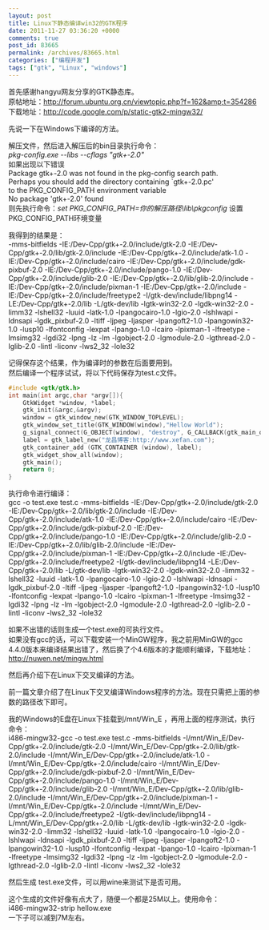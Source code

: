 ```yaml
---
layout: post
title: Linux下静态编译win32的GTK程序
date: 2011-11-27 03:36:20 +0000
comments: true
post_id: 83665
permalink: /archives/83665.html
categories: ["编程开发"]
tags: ["gtk", "Linux", "windows"]
---
```


首先感谢hangyu网友分享的GTK静态库。  
原帖地址：http://forum.ubuntu.org.cn/viewtopic.php?f=162&amp;t=354286 <br>
下载地址：http://code.google.com/p/static-gtk2-mingw32/

先说一下在Windows下编译的方法。

解压文件，然后进入解压后的bin目录执行命令：  
<em>pkg-config.exe --libs --cflags "gtk+-2.0"</em>  
如果出现以下错误  
Package gtk+-2.0 was not found in the pkg-config search path.  
Perhaps you should add the directory containing `gtk+-2.0.pc'  
to the PKG_CONFIG_PATH environment variable  
No package 'gtk+-2.0' found  
则先执行命令：<em>set PKG_CONFIG_PATH=你的解压路径\lib\pkgconfig</em> 设置PKG_CONFIG_PATH环境变量

我得到的结果是：  
-mms-bitfields -IE:/Dev-Cpp/gtk+-2.0/include/gtk-2.0 -IE:/Dev-Cpp/gtk+-2.0/lib/gtk-2.0/include -IE:/Dev-Cpp/gtk+-2.0/include/atk-1.0 -IE:/Dev-Cpp/gtk+-2.0/include/cairo -IE:/Dev-Cpp/gtk+-2.0/include/gdk-pixbuf-2.0 -IE:/Dev-Cpp/gtk+-2.0/include/pango-1.0 -IE:/Dev-Cpp/gtk+-2.0/include/glib-2.0 -IE:/Dev-Cpp/gtk+-2.0/lib/glib-2.0/include -IE:/Dev-Cpp/gtk+-2.0/include/pixman-1 -IE:/Dev-Cpp/gtk+-2.0/include -IE:/Dev-Cpp/gtk+-2.0/include/freetype2 -I/gtk-dev/include/libpng14 -LE:/Dev-Cpp/gtk+-2.0/lib -L/gtk-dev/lib -lgtk-win32-2.0 -lgdk-win32-2.0 -limm32 -lshell32 -luuid -latk-1.0 -lpangocairo-1.0 -lgio-2.0 -lshlwapi -ldnsapi -lgdk_pixbuf-2.0 -ltiff -ljpeg -ljasper -lpangoft2-1.0 -lpangowin32-1.0 -lusp10 -lfontconfig -lexpat -lpango-1.0 -lcairo -lpixman-1 -lfreetype -lmsimg32 -lgdi32 -lpng -lz -lm -lgobject-2.0 -lgmodule-2.0 -lgthread-2.0 -lglib-2.0 -lintl -liconv -lws2_32 -lole32

记得保存这个结果，作为编译时的参数在后面要用到。  
然后编译一个程序试试，将以下代码保存为test.c文件。

``` c
#include <gtk/gtk.h>
int main(int argc,char *argv[]){
    GtkWidget *window, *label;
    gtk_init(&argc,&argv);
    window = gtk_window_new(GTK_WINDOW_TOPLEVEL);
    gtk_window_set_title(GTK_WINDOW(window),"Hellow World");
    g_signal_connect(G_OBJECT(window), "destroy", G_CALLBACK(gtk_main_quit), NULL);
    label = gtk_label_new("龙昌博客:http://www.xefan.com");
    gtk_container_add (GTK_CONTAINER (window), label);
    gtk_widget_show_all(window);
    gtk_main();
    return 0;
}
```

执行命令进行编译：  
gcc -o test.exe test.c -mms-bitfields -IE:/Dev-Cpp/gtk+-2.0/include/gtk-2.0 -IE:/Dev-Cpp/gtk+-2.0/lib/gtk-2.0/include -IE:/Dev-Cpp/gtk+-2.0/include/atk-1.0 -IE:/Dev-Cpp/gtk+-2.0/include/cairo -IE:/Dev-Cpp/gtk+-2.0/include/gdk-pixbuf-2.0 -IE:/Dev-Cpp/gtk+-2.0/include/pango-1.0 -IE:/Dev-Cpp/gtk+-2.0/include/glib-2.0 -IE:/Dev-Cpp/gtk+-2.0/lib/glib-2.0/include -IE:/Dev-Cpp/gtk+-2.0/include/pixman-1 -IE:/Dev-Cpp/gtk+-2.0/include -IE:/Dev-Cpp/gtk+-2.0/include/freetype2 -I/gtk-dev/include/libpng14 -LE:/Dev-Cpp/gtk+-2.0/lib -L/gtk-dev/lib -lgtk-win32-2.0 -lgdk-win32-2.0 -limm32 -lshell32 -luuid -latk-1.0 -lpangocairo-1.0 -lgio-2.0 -lshlwapi -ldnsapi -lgdk_pixbuf-2.0 -ltiff -ljpeg -ljasper -lpangoft2-1.0 -lpangowin32-1.0 -lusp10 -lfontconfig -lexpat -lpango-1.0 -lcairo -lpixman-1 -lfreetype -lmsimg32 -lgdi32 -lpng -lz -lm -lgobject-2.0 -lgmodule-2.0 -lgthread-2.0 -lglib-2.0 -lintl -liconv -lws2_32 -lole32

如果不出错的话则生成一个test.exe的可执行文件。  
如果没有gcc的话，可以下载安装一个MinGW程序，我之前用MinGW的gcc 4.4.0版本来编译结果出错了，然后换了个4.6版本的才能顺利编译，下载地址：http://nuwen.net/mingw.html

然后再介绍下在Linux下交叉编译的方法。

前一篇文章介绍了在Linux下交叉编译Windows程序的方法。现在只需把上面的参数的路径改下即可。

我的Windows的E盘在Linux下挂载到/mnt/Win_E ，再用上面的程序测试，执行命令：  
i486-mingw32-gcc -o test.exe test.c -mms-bitfields -I/mnt/Win_E/Dev-Cpp/gtk+-2.0/include/gtk-2.0 -I/mnt/Win_E/Dev-Cpp/gtk+-2.0/lib/gtk-2.0/include -I/mnt/Win_E/Dev-Cpp/gtk+-2.0/include/atk-1.0 -I/mnt/Win_E/Dev-Cpp/gtk+-2.0/include/cairo -I/mnt/Win_E/Dev-Cpp/gtk+-2.0/include/gdk-pixbuf-2.0 -I/mnt/Win_E/Dev-Cpp/gtk+-2.0/include/pango-1.0 -I/mnt/Win_E/Dev-Cpp/gtk+-2.0/include/glib-2.0 -I/mnt/Win_E/Dev-Cpp/gtk+-2.0/lib/glib-2.0/include -I/mnt/Win_E/Dev-Cpp/gtk+-2.0/include/pixman-1 -I/mnt/Win_E/Dev-Cpp/gtk+-2.0/include -I/mnt/Win_E/Dev-Cpp/gtk+-2.0/include/freetype2 -I/gtk-dev/include/libpng14  -L/mnt/Win_E/Dev-Cpp/gtk+-2.0/lib -L/gtk-dev/lib -lgtk-win32-2.0 -lgdk-win32-2.0 -limm32 -lshell32 -luuid -latk-1.0 -lpangocairo-1.0 -lgio-2.0 -lshlwapi -ldnsapi -lgdk_pixbuf-2.0 -ltiff -ljpeg -ljasper -lpangoft2-1.0 -lpangowin32-1.0 -lusp10 -lfontconfig -lexpat -lpango-1.0 -lcairo -lpixman-1 -lfreetype -lmsimg32 -lgdi32 -lpng -lz -lm -lgobject-2.0 -lgmodule-2.0 -lgthread-2.0 -lglib-2.0 -lintl -liconv -lws2_32 -lole32

然后生成 test.exe文件，可以用wine来测试下是否可用。

这个生成的文件好像有点大了，随便一个都是25M以上。使用命令：  
i486-mingw32-strip hellow.exe  
一下子可以减到7M左右。
